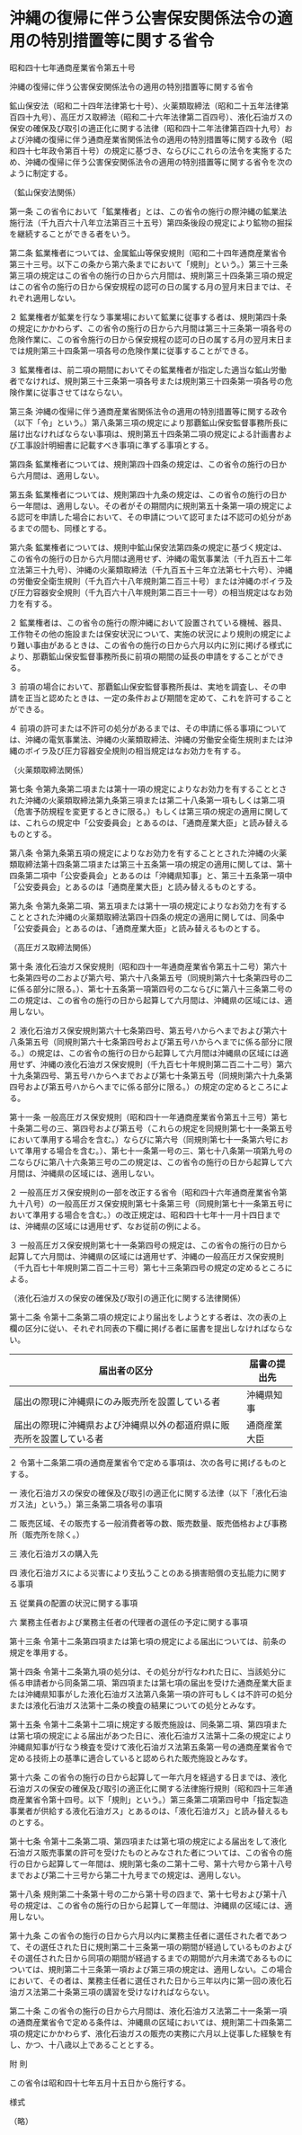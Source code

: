 # 沖縄の復帰に伴う公害保安関係法令の適用の特別措置等に関する省令

昭和四十七年通商産業省令第五十号

沖縄の復帰に伴う公害保安関係法令の適用の特別措置等に関する省令

鉱山保安法（昭和二十四年法律第七十号）、火薬類取締法（昭和二十五年法律第百四十九号）、高圧ガス取締法（昭和二十六年法律第二百四号）、液化石油ガスの保安の確保及び取引の適正化に関する法律（昭和四十二年法律第百四十九号）および沖縄の復帰に伴う通商産業省関係法令の適用の特別措置等に関する政令（昭和四十七年政令第百十号）の規定に基づき、ならびにこれらの法令を実施するため、沖縄の復帰に伴う公害保安関係法令の適用の特別措置等に関する省令を次のように制定する。

（鉱山保安法関係）

第一条 この省令において「鉱業権者」とは、この省令の施行の際沖縄の鉱業法施行法（千九百六十八年立法第百三十五号）第四条後段の規定により鉱物の掘採を継続することができる者をいう。

第二条 鉱業権者については、金属鉱山等保安規則（昭和二十四年通商産業省令第三十三号。以下この条から第六条までにおいて「規則」という。）第三十三条第三項の規定はこの省令の施行の日から六月間は、規則第三十四条第三項の規定はこの省令の施行の日から保安規程の認可の日の属する月の翌月末日までは、それぞれ適用しない。

２ 鉱業権者が鉱業を行なう事業場において鉱業に従事する者は、規則第四十条の規定にかかわらず、この省令の施行の日から六月間は第三十三条第一項各号の危険作業に、この省令施行の日から保安規程の認可の日の属する月の翌月末日までは規則第三十四条第一項各号の危険作業に従事することができる。

３ 鉱業権者は、前二項の期間においてその鉱業権者が指定した適当な鉱山労働者でなければ、規則第三十三条第一項各号または規則第三十四条第一項各号の危険作業に従事させてはならない。

第三条 沖縄の復帰に伴う通商産業省関係法令の適用の特別措置等に関する政令（以下「令」という。）第八条第三項の規定により那覇鉱山保安監督事務所長に届け出なければならない事項は、規則第五十四条第二項の規定による計画書および工事設計明細書に記載すべき事項に準ずる事項とする。

第四条 鉱業権者については、規則第四十四条の規定は、この省令の施行の日から六月間は、適用しない。

第五条 鉱業権者については、規則第四十九条の規定は、この省令の施行の日から一年間は、適用しない。その者がその期間内に規則第五十条第一項の規定による認可を申請した場合において、その申請について認可または不認可の処分があるまでの間も、同様とする。

第六条 鉱業権者については、規則中鉱山保安法第四条の規定に基づく規定は、この省令の施行の日から六月間は適用せず、沖縄の電気事業法（千九百五十二年立法第三十九号）、沖縄の火薬類取締法（千九百五十三年立法第七十六号）、沖縄の労働安全衛生規則（千九百六十八年規則第二百三十号）または沖縄のボイラ及び圧力容器安全規則（千九百六十八年規則第二百三十一号）の相当規定はなお効力を有する。

２ 鉱業権者は、この省令の施行の際沖縄において設置されている機械、器具、工作物その他の施設または保安状況について、実施の状況により規則の規定により難い事由があるときは、この省令の施行の日から六月以内に別に掲げる様式により、那覇鉱山保安監督事務所長に前項の期間の延長の申請をすることができる。

３ 前項の場合において、那覇鉱山保安監督事務所長は、実地を調査し、その申請を正当と認めたときは、一定の条件および期間を定めて、これを許可することができる。

４ 前項の許可または不許可の処分があるまでは、その申請に係る事項については、沖縄の電気事業法、沖縄の火薬類取締法、沖縄の労働安全衛生規則または沖縄のボイラ及び圧力容器安全規則の相当規定はなお効力を有する。

（火薬類取締法関係）

第七条 令第九条第二項または第十一項の規定によりなお効力を有することとされた沖縄の火薬類取締法第九条第三項または第二十八条第一項もしくは第二項（危害予防規程を変更するときに限る。）もしくは第三項の規定の適用に関しては、これらの規定中「公安委員会」とあるのは、「通商産業大臣」と読み替えるものとする。

第八条 令第九条第五項の規定によりなお効力を有することとされた沖縄の火薬類取締法第十四条第二項または第三十五条第一項の規定の適用に関しては、第十四条第二項中「公安委員会」とあるのは「沖縄県知事」と、第三十五条第一項中「公安委員会」とあるのは「通商産業大臣」と読み替えるものとする。

第九条 令第九条第二項、第五項または第十一項の規定によりなお効力を有することとされた沖縄の火薬類取締法第四十四条の規定の適用に関しては、同条中「公安委員会」とあるのは、「通商産業大臣」と読み替えるものとする。

（高圧ガス取締法関係）

第十条 液化石油ガス保安規則（昭和四十一年通商産業省令第五十二号）第六十七条第四号の二および第六号、第六十八条第五号（同規則第六十七条第四号の二に係る部分に限る。）、第七十五条第一項第四号の二ならびに第八十三条第二号の二の規定は、この省令の施行の日から起算して六月間は、沖縄県の区域には、適用しない。

２ 液化石油ガス保安規則第六十七条第四号、第五号ハからヘまでおよび第六十八条第五号（同規則第六十七条第四号および第五号ハからヘまでに係る部分に限る。）の規定は、この省令の施行の日から起算して六月間は沖縄県の区域には適用せず、沖縄の液化石油ガス保安規則（千九百七十年規則第二百二十二号）第六十九条第四号、第五号ハからヘまでおよび第七十条第五号（同規則第六十九条第四号および第五号ハからヘまでに係る部分に限る。）の規定の定めるところによる。

第十一条 一般高圧ガス保安規則（昭和四十一年通商産業省令第五十三号）第七十条第二号の三、第四号および第五号（これらの規定を同規則第七十一条第五号において準用する場合を含む。）ならびに第六号（同規則第七十一条第六号において準用する場合を含む。）、第七十一条第一号の三、第七十八条第一項第九号の二ならびに第八十六条第三号の二の規定は、この省令の施行の日から起算して六月間は、沖縄県の区域には、適用しない。

２ 一般高圧ガス保安規則の一部を改正する省令（昭和四十六年通商産業省令第九十八号）の一般高圧ガス保安規則第七十条第三号（同規則第七十一条第五号において準用する場合を含む。）の改正規定は、昭和四十七年十一月十四日までは、沖縄県の区域には適用せず、なお従前の例による。

３ 一般高圧ガス保安規則第七十一条第四号の規定は、この省令の施行の日から起算して六月間は、沖縄県の区域には適用せず、沖縄の一般高圧ガス保安規則（千九百七十年規則第二百二十三号）第七十三条第四号の規定の定めるところによる。

（液化石油ガスの保安の確保及び取引の適正化に関する法律関係）

第十二条 令第十二条第二項の規定により届出をしようとする者は、次の表の上欄の区分に従い、それぞれ同表の下欄に掲げる者に届書を提出しなければならない。

届出者の区分 | 届書の提出先  
---|---  
届出の際現に沖縄県にのみ販売所を設置している者 | 沖縄県知事  
届出の際現に沖縄県および沖縄県以外の都道府県に販売所を設置している者 | 通商産業大臣  
  
２ 令第十二条第二項の通商産業省令で定める事項は、次の各号に掲げるものとする。

一 液化石油ガスの保安の確保及び取引の適正化に関する法律（以下「液化石油ガス法」という。）第三条第二項各号の事項

二 販売区域、その販売する一般消費者等の数、販売数量、販売価格および事務所（販売所を除く。）

三 液化石油ガスの購入先

四 液化石油ガスによる災害により支払うことのある損害賠償の支払能力に関する事項

五 従業員の配置の状況に関する事項

六 業務主任者および業務主任者の代理者の選任の予定に関する事項

第十三条 令第十二条第四項または第七項の規定による届出については、前条の規定を準用する。

第十四条 令第十二条第九項の処分は、その処分が行なわれた日に、当該処分に係る申請者から同条第二項、第四項または第七項の届出を受けた通商産業大臣または沖縄県知事がした液化石油ガス法第八条第一項の許可もしくは不許可の処分または液化石油ガス法第十二条の検査の結果についての処分とみなす。

第十五条 令第十二条第十二項に規定する販売施設は、同条第二項、第四項または第七項の規定による届出があつた日に、液化石油ガス法第十二条の規定により沖縄県知事が行なう検査を受けて液化石油ガス法第五条第一号の通商産業省令で定める技術上の基準に適合していると認められた販売施設とみなす。

第十六条 この省令の施行の日から起算して一年六月を経過する日までは、液化石油ガスの保安の確保及び取引の適正化に関する法律施行規則（昭和四十三年通商産業省令第十四号。以下「規則」という。）第三条第二項第四号中「指定製造事業者が供給する液化石油ガス」とあるのは、「液化石油ガス」と読み替えるものとする。

第十七条 令第十二条第二項、第四項または第七項の規定による届出をして液化石油ガス販売事業の許可を受けたものとみなされた者については、この省令の施行の日から起算して一年間は、規則第七条の二第十二号、第十六号から第十八号までおよび第二十三号から第二十九号までの規定は、適用しない。

第十八条 規則第二十条第十号の二から第十号の四まで、第十七号および第十八号の規定は、この省令の施行の日から起算して一年間は、沖縄県の区域には、適用しない。

第十九条 この省令の施行の日から六月以内に業務主任者に選任された者であつて、その選任された日に規則第二十三条第一項の期間が経過しているものおよびその選任された日から同項の期間が経過するまでの期間が六月未満であるものについては、規則第二十三条第一項および第三項の規定は、適用しない。この場合において、その者は、業務主任者に選任された日から三年以内に第一回の液化石油ガス法第二十条第三項の講習を受けなければならない。

第二十条 この省令の施行の日から六月間は、液化石油ガス法第二十一条第一項の通商産業省令で定める条件は、沖縄県の区域においては、規則第二十四条第二項の規定にかかわらず、液化石油ガスの販売の実務に六月以上従事した経験を有し、かつ、十八歳以上であることとする。

附 則

この省令は昭和四十七年五月十五日から施行する。

様式

（略）
